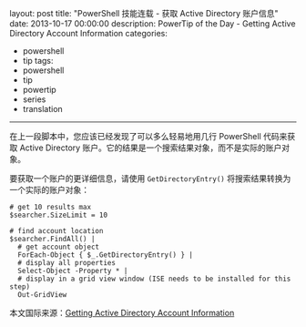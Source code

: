 ﻿layout: post
title: "PowerShell 技能连载 - 获取 Active Directory 账户信息"
date: 2013-10-17 00:00:00
description: PowerTip of the Day - Getting Active Directory Account Information
categories:
- powershell
- tip
tags:
- powershell
- tip
- powertip
- series
- translation
---
在上一段脚本中，您应该已经发现了可以多么轻易地用几行 PowerShell 代码来获取 Active Directory 账户。它的结果是一个搜索结果对象，而不是实际的账户对象。

要获取一个账户的更详细信息，请使用 `GetDirectoryEntry()` 将搜索结果转换为一个实际的账户对象：

	# get 10 results max
	$searcher.SizeLimit = 10
	
	# find account location
	$searcher.FindAll() | 
	  # get account object
	  ForEach-Object { $_.GetDirectoryEntry() } |
	  # display all properties
	  Select-Object -Property * |
	  # display in a grid view window (ISE needs to be installed for this step)
	  Out-GridView

<!--more-->

本文国际来源：[Getting Active Directory Account Information](http://community.idera.com/powershell/powertips/b/tips/posts/getting-active-directory-account-information)
